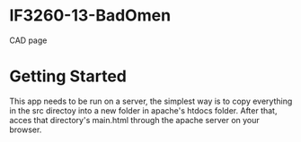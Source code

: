 # IF3260-13-BadOmen
CAD page

# Getting Started
This app needs to be run on a server, the simplest way is to copy everything in the src directoy into a new folder in apache's htdocs folder. After that, acces that directory's main.html through the apache server on your browser.
